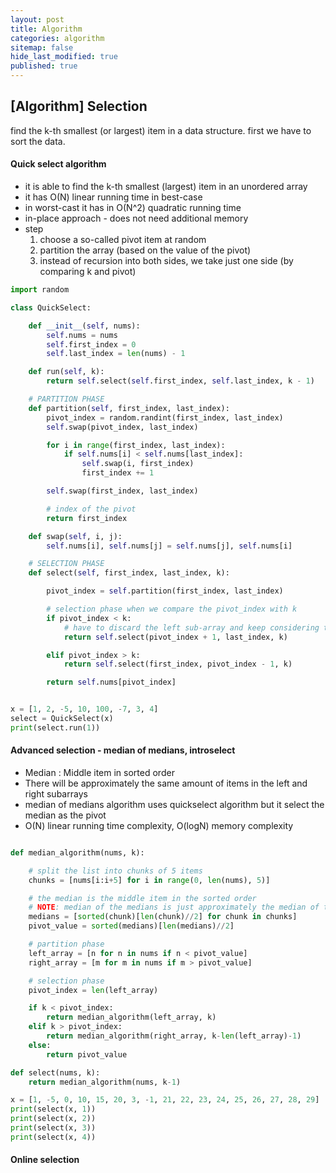 ```yaml
---
layout: post
title: Algorithm 
categories: algorithm
sitemap: false
hide_last_modified: true
published: true
---
```


## [Algorithm] Selection
find the k-th smallest (or largest) item in a data structure. first we have to sort the data.

#### Quick select algorithm
- it is able to find the k-th smallest (largest) item in an unordered array
- it has O(N) linear running time in best-case
- in worst-cast it has in O(N^2) quadratic running time
- in-place approach - does not need additional memory
- step
  1. choose a so-called pivot item at random
  2. partition the array (based on the value of the pivot)
  3. instead of recursion into both sides, we take just one side (by comparing k and pivot)
     
~~~python
import random

class QuickSelect:

    def __init__(self, nums):
        self.nums = nums
        self.first_index = 0
        self.last_index = len(nums) - 1

    def run(self, k):
        return self.select(self.first_index, self.last_index, k - 1)

    # PARTITION PHASE
    def partition(self, first_index, last_index):
        pivot_index = random.randint(first_index, last_index)
        self.swap(pivot_index, last_index)

        for i in range(first_index, last_index):
            if self.nums[i] < self.nums[last_index]:
                self.swap(i, first_index)
                first_index += 1

        self.swap(first_index, last_index)

        # index of the pivot
        return first_index

    def swap(self, i, j):
        self.nums[i], self.nums[j] = self.nums[j], self.nums[i]

    # SELECTION PHASE
    def select(self, first_index, last_index, k):

        pivot_index = self.partition(first_index, last_index)

        # selection phase when we compare the pivot_index with k
        if pivot_index < k:
            # have to discard the left sub-array and keep considering the items on the right
            return self.select(pivot_index + 1, last_index, k)

        elif pivot_index > k:
            return self.select(first_index, pivot_index - 1, k)

        return self.nums[pivot_index]


x = [1, 2, -5, 10, 100, -7, 3, 4]
select = QuickSelect(x)
print(select.run(1))

~~~

#### Advanced selection - median of medians, introselect
- Median : Middle item in sorted order
- There will be approximately the same amount of items in the left and right subarrays
- median of medians algorithm uses quickselect algorithm but it select the median as the pivot
- O(N) linear running time complexity, O(logN) memory complexity

~~~ python

def median_algorithm(nums, k):

    # split the list into chunks of 5 items
    chunks = [nums[i:i+5] for i in range(0, len(nums), 5)]

    # the median is the middle item in the sorted order
    # NOTE: median of the medians is just approximately the median of the original data scturcure
    medians = [sorted(chunk)[len(chunk)//2] for chunk in chunks]
    pivot_value = sorted(medians)[len(medians)//2]

    # partition phase
    left_array = [n for n in nums if n < pivot_value]
    right_array = [m for m in nums if m > pivot_value]

    # selection phase
    pivot_index = len(left_array)

    if k < pivot_index:
        return median_algorithm(left_array, k)
    elif k > pivot_index:
        return median_algorithm(right_array, k-len(left_array)-1)
    else:
        return pivot_value

def select(nums, k):
    return median_algorithm(nums, k-1)

x = [1, -5, 0, 10, 15, 20, 3, -1, 21, 22, 23, 24, 25, 26, 27, 28, 29]
print(select(x, 1))
print(select(x, 2))
print(select(x, 3))
print(select(x, 4))
~~~

#### Online selection